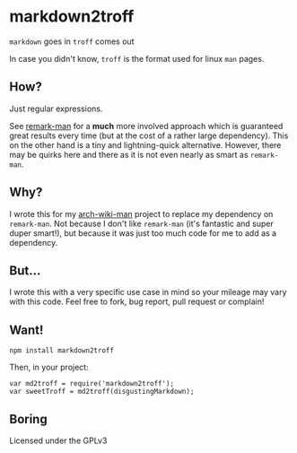 # markdown2troff

`markdown` goes in
`troff` comes out

In case you didn't know, `troff` is the format used for linux `man` pages.

## How?

Just regular expressions.

See [remark-man](https://github.com/wooorm/remark-man) for a **much** more involved approach which is guaranteed great results every time (but at the cost of a rather large dependency). This on the other hand is a tiny and lightning-quick alternative. However, there may be quirks here and there as it is not even nearly as smart as `remark-man`.

## Why?

I wrote this for my [arch-wiki-man](https://github.com/greg-js/arch-wiki-man) project to replace my dependency on `remark-man`. Not because I don't like `remark-man` (it's fantastic and super duper smart!), but because it was just too much code for me to add as a dependency.

## But...

I wrote this with a very specific use case in mind so your mileage may vary with this code. Feel free to fork, bug report, pull request or complain!

## Want!

```
npm install markdown2troff
```

Then, in your project:

```
var md2troff = require('markdown2troff');
var sweetTroff = md2troff(disgustingMarkdown);
```

## Boring

Licensed under the GPLv3

